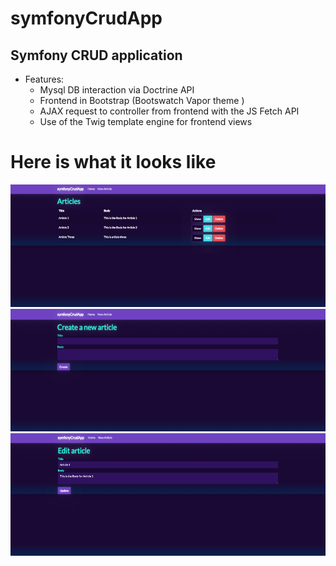 # symfonyCrudApp

## Symfony CRUD application
* Features:
  * Mysql DB interaction via Doctrine API
  * Frontend in Bootstrap (Bootswatch Vapor theme )
  * AJAX request to controller from frontend with the JS Fetch API
  * Use of the Twig template engine for frontend views

# Here is what it looks like
![The Homepage](https://github.com/gustavNdamukong/symfonyCrudApp/blob/main/public/images/symfonyCrudApp1.png?raw=true)
![Create new Article](https://github.com/gustavNdamukong/symfonyCrudApp/blob/main/public/images/symfonyCrudApp2.png?raw=true)
![Update Article](https://github.com/gustavNdamukong/symfonyCrudApp/blob/main/public/images/symfonyCrudApp3.png?raw=true)